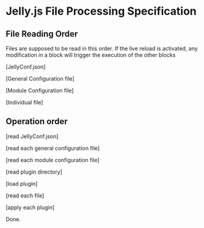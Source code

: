 # Jelly.js File Processing Specification

## File Reading Order

Files are supposed to be read in this order. If the live reload is activated, any modification in a block will trigger the execution of the other blocks  

[JellyConf.json]

[General Configuration file]

[Module Configuration file]
 
[Individual file]

## Operation order


[read JellyConf.json]

[read each general configuration file]

[read each module configuration file]

[read plugin directory]

[load plugin]

[read each file]

[apply each plugin]

Done.






